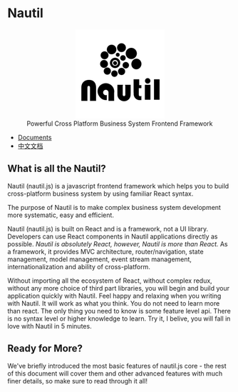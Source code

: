 # Nautil

<div  align="center"><img src="./assets/nautil-logo.png" width="200" height="200"></div>

<div  align="center">Powerful Cross Platform Business System Frontend Framework</div>

- [Documents](https://nautil.js.org)
- [中文文档](https://www.tangshuang.net/7273.html)

## What is all the Nautil?

Nautil (nautil.js) is a javascript frontend framework which helps you to build cross-platform business system by using familiar React syntax.

The purpose of Nautil is to make complex business system development more systematic, easy and efficient.

Nautil (nautil.js) is built on React and is a framework, not a UI library. Developers can use React components in Nautil applications directly as possible. *Nautil is absolutely React, however, Nautil is more than React.* As a framework, it provides MVC architecture, router/navigation, state management, model management, event stream management, internationalization and ability of cross-platform.

Without importing all the ecosystem of React, without complex redux, without any more choice of third part libraries, you will begin and build your application quickly with Nautil. Feel happy and relaxing when you writing with Nautil. It will work as what you think. You do not need to learn more than react. The only thing you need to know is some feature level api. There is no syntax level or higher knowledge to learn. Try it, I belive, you will fall in love with Nautil in 5 minutes.

## Ready for More?

We've briefly introduced the most basic features of nautil.js core - the rest of this document will cover them and other advanced features with much finer details, so make sure to read through it all!
